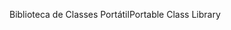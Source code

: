 <span data-ttu-id="e93f7-101">Biblioteca de Classes Portátil</span><span class="sxs-lookup"><span data-stu-id="e93f7-101">Portable Class Library</span></span>